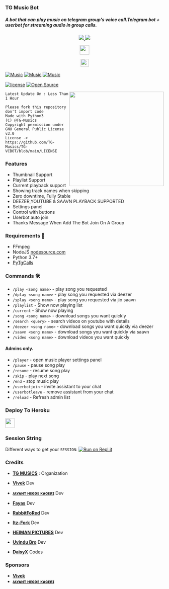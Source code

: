 ### TG Music Bot

##### A bot that can play music on telegram group's voice call.Telegram bot + userbot for streaming audio in group calls.


<p align="center">
  <a href="https://github.com/TG-Musics/Telegram-VCBot/stargazers">
    <img src="https://img.shields.io/github/stars/TG-MUSICS/TELEGRAM-VCBOT?style=social">

  </a>
  
  <a href="https://github.com/TG-Musics/Telegram-VCBot/fork">
    <img src="https://img.shields.io/github/forks/TG-Musics/Telegram-VCBOT?label=Fork&style=social">

  </a>  
</p>

<p align="center">
  <a href="https://github.com/TG-Musics/TG-VCBot">
     <img height="30px" src="https://img.shields.io/badge/TG%20Music%20Bot-black?style=for-the-badge&logo=github">
  </a>
</p>

<p align="center">
  <a href="https://www.python.org">
    <img height="25px" src="http://ForTheBadge.com/images/badges/made-with-python.svg">

  </a>
</p>


[![Music](https://img.shields.io/badge/Music-Channel-red?style=flat&logo=telegram)](https://telegram.dog/GroupMusicXBotNews)  [![Music](https://img.shields.io/badge/Music-Support-red?style=flat&logo=telegram)](https://t.me/MusicBotSupports)  [![Music](https://img.shields.io/badge/Bot-Website-red?style=flat&logo=CodersRank)](https://tgmusic.tk)ㅤㅤㅤㅤㅤㅤ  

[![license](https://img.shields.io/badge/Apache-2.0-blue?style=flat)](https://github.com/TG-Musics/tg-vcbot/blob/main/LICENSE)  [![Open Source](https://badges.frapsoft.com/os/v2/open-source.svg?v=103)](https://github.com/TG-MUSICS/TG-VC-BOT)

<img src="https://telegra.ph/file/c7df132e604cc3619aace.jpg" width="300" align="right">
</p>

`Latest Update On : Less Than 1 Hour`


```
Please fork this repository don't import code
Made with Python3
(C) @TG-Musics
Copyright permission under GNU General Public License v3.0
License -> https://github.com/TG-Musics/TG-VCBOT/blob/main/LICENSE
```
### Features

- Thumbnail Support
- Playlist Support
- Current playback support
- Showing track names when skipping
- Zero downtime, Fully Stable
- DEEZER,YOUTUBE & SAAVN PLAYBACK SUPPORTED
- Settings panel
- Control with buttons
- Userbot auto join
- Thanks Message When Add The Bot Join On A Group

<h3>Requirements 📝</h3>

- FFmpeg
- NodeJS [nodesource.com](https://nodesource.com/)
- Python 3.7+
- [PyTgCalls](https://github.com/pytgcalls/pytgcalls)

### Commands 🛠
- `/play <song name>` - play song you requested
- `/dplay <song name>` - play song you requested via deezer
- `/splay <song name>` - play song you requested via jio saavn
- `/playlist` - Show now playing list
- `/current` - Show now playing
- `/song <song name>` - download songs you want quickly
- `/search <query>` - search videos on youtube with details
- `/deezer <song name>` - download songs you want quickly via deezer
- `/saavn <song name>` - download songs you want quickly via saavn
- `/video <song name>` - download videos you want quickly

#### Admins only.
- `/player` - open music player settings panel
- `/pause` - pause song play
- `/resume` - resume song play
- `/skip` - play next song
- `/end` - stop music play
- `/userbotjoin` - invite assistant to your chat
- `/userbotleave` - remove assistant from your chat
- `/reload` - Refresh admin list

### Deploy To Heroku</h4>

<p align="left">
  <a href="https://heroku.com/deploy/">
     <img height="30px" src="https://img.shields.io/badge/Deploy%20To%20Heroku-blueviolet?style=for-the-badge&logo=heroku">
  </a>

### Session String
Different ways to get your `SESSION`:
[![Run on Repl.it](https://repl.it/badge/github/SpEcHiDe/GenerateStringSession)](https://repl.it/@SpEcHiDe/GenerateStringSession)


### Credits

- **[TG MUSICS](https://github.com/TG-Musics)** : Organization

- **[Vivek](https://github.com/VIVEK-TP)** Dev
- **[ᴊᴀʏᴀиᴛ ʜᴇɢᴅᴇ ᴋᴀɢᴇяɪ](https://github.com/jayantkagerI)** Dev
- **[Fayas](https://github.com/FAYASNOUSHAD)** Dev
- **[RabbitFoRed](https://github.com/RabbitFored)** Dev
- **[Itz-Fork](https://github.com/Itz-fork)** Dev
- **[HEIMAN PICTURES](https://github.com/HeimanPictures)** Dev
- **[Uvindu Bro](https://github.com/UvinduBro)** Dev
- **[DaisyX](https://github.com/TeamDaisyX)** Codes

### Sponsors

- **[Vivek](https://github.com/VIVEK-TP)**
- **[ᴊᴀʏᴀиᴛ ʜᴇɢᴅᴇ ᴋᴀɢᴇяɪ](https://github.com/jayantkagerI)**
